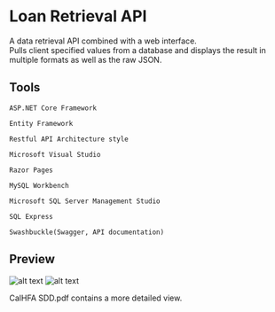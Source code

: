 # Loan Retrieval API
A data retrieval API combined with a web interface.  
Pulls client specified values from a database and displays the result in multiple formats as well as the raw JSON. 

## Tools   

`ASP.NET Core Framework`

`Entity Framework`

`Restful API Architecture style`

`Microsoft Visual Studio`

`Razor Pages`

`MySQL Workbench`

`Microsoft SQL Server Management Studio`

`SQL Express`

`Swashbuckle(Swagger, API documentation)`

## Preview

![alt text](https://i.imgur.com/hLCFLDg.png)
![alt text](https://i.imgur.com/YUNKtcU.png)



CalHFA SDD.pdf contains a more detailed view.
